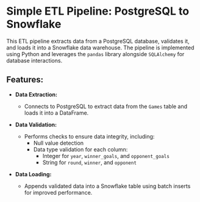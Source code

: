 # Simple ETL Pipeline: PostgreSQL to Snowflake

This ETL pipeline extracts data from a PostgreSQL database, validates it, and loads it into a Snowflake data warehouse. The pipeline is implemented using Python and leverages the `pandas` library alongside `SQLAlchemy` for database interactions.

## Features:

- **Data Extraction:** 
  - Connects to PostgreSQL to extract data from the `Games` table and loads it into a DataFrame.

- **Data Validation:** 
  - Performs checks to ensure data integrity, including:
    - Null value detection
    - Data type validation for each column:
      - Integer for `year`, `winner_goals`, and `opponent_goals`
      - String for `round`, `winner`, and `opponent`

- **Data Loading:** 
  - Appends validated data into a Snowflake table using batch inserts for improved performance.

